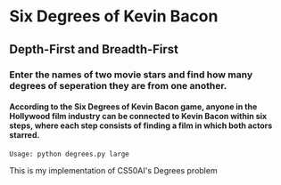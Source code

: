 # Six Degrees of Kevin Bacon

## Depth-First and Breadth-First
### Enter the names of two movie stars and find how many degrees of seperation they are from one another.

#### According to the Six Degrees of Kevin Bacon game, anyone in the Hollywood film industry can be connected to Kevin Bacon within six steps, where each step consists of finding a film in which both actors starred.

`Usage: python degrees.py large`


This is my implementation of CS50AI's Degrees problem
